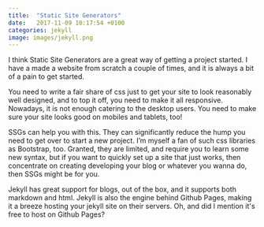 ```yaml
---
title:  "Static Site Generators"
date:   2017-11-09 10:17:54 +0100
categories: jekyll
image: images/jekyll.png
---
```

I think Static Site Generators are a great way of getting a project started. I have a made a website from scratch a couple of times, and it is always a bit of a pain to get started.

You need to write a fair share of css just to get your site to look reasonably well designed, and to top it off, you need to make it all responsive. Nowadays, it is not enough catering to the desktop users. You need to make sure your site looks good on mobiles and tablets, too!

SSGs can help you with this. They can significantly reduce the hump you need to get over to start a new project. I’m myself a fan of such css libraries as Bootstrap, too. Granted, they are limited, and require you to learn some new syntax, but if you want to quickly set up a site that just works, then concentrate on creating developing your blog or whatever you wanna do, then SSGs might be for you.

Jekyll has great support for blogs, out of the box, and it supports both markdown and html. Jekyll is also the engine behind Github Pages, making it a breeze hosting your jekyll site on their servers. Oh, and did I mention it's free to host on Github Pages?